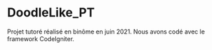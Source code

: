 # DoodleLike_PT
Projet tutoré réalisé en binôme en juin 2021. Nous avons codé avec le framework CodeIgniter.
